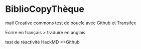 # BiblioCopyThèque

mail Creative commons
test de boucle avec Github et Transifex

Ecrire en français > traduire en anglais


test de réactivité HackMD <>Github 
